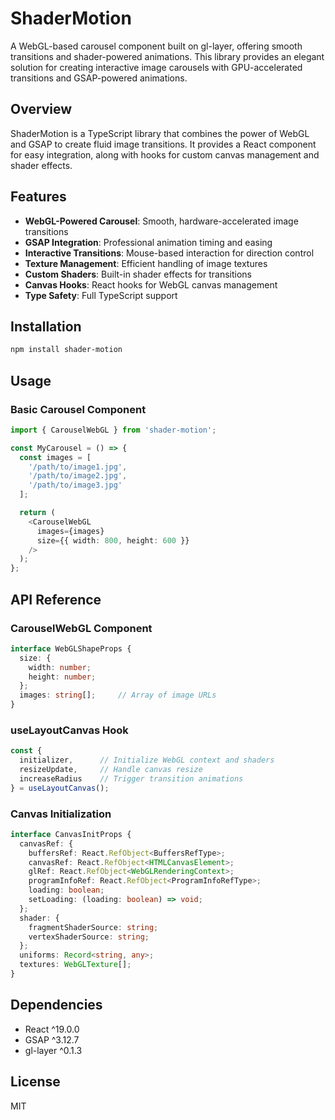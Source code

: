 # ShaderMotion

A WebGL-based carousel component built on gl-layer, offering smooth transitions and shader-powered animations. This library provides an elegant solution for creating interactive image carousels with GPU-accelerated transitions and GSAP-powered animations.

## Overview

ShaderMotion is a TypeScript library that combines the power of WebGL and GSAP to create fluid image transitions. It provides a React component for easy integration, along with hooks for custom canvas management and shader effects.

## Features

- **WebGL-Powered Carousel**: Smooth, hardware-accelerated image transitions
- **GSAP Integration**: Professional animation timing and easing
- **Interactive Transitions**: Mouse-based interaction for direction control
- **Texture Management**: Efficient handling of image textures
- **Custom Shaders**: Built-in shader effects for transitions
- **Canvas Hooks**: React hooks for WebGL canvas management
- **Type Safety**: Full TypeScript support

## Installation

```bash
npm install shader-motion
```

## Usage

### Basic Carousel Component

```typescript
import { CarouselWebGL } from 'shader-motion';

const MyCarousel = () => {
  const images = [
    '/path/to/image1.jpg',
    '/path/to/image2.jpg',
    '/path/to/image3.jpg'
  ];

  return (
    <CarouselWebGL
      images={images}
      size={{ width: 800, height: 600 }}
    />
  );
};
```

## API Reference

### CarouselWebGL Component

```typescript
interface WebGLShapeProps {
  size: {
    width: number;
    height: number;
  };
  images: string[];     // Array of image URLs
}
```

### useLayoutCanvas Hook

```typescript
const { 
  initializer,      // Initialize WebGL context and shaders
  resizeUpdate,     // Handle canvas resize
  increaseRadius    // Trigger transition animations
} = useLayoutCanvas();
```

### Canvas Initialization

```typescript
interface CanvasInitProps {
  canvasRef: {
    buffersRef: React.RefObject<BuffersRefType>;
    canvasRef: React.RefObject<HTMLCanvasElement>;
    glRef: React.RefObject<WebGLRenderingContext>;
    programInfoRef: React.RefObject<ProgramInfoRefType>;
    loading: boolean;
    setLoading: (loading: boolean) => void;
  };
  shader: {
    fragmentShaderSource: string;
    vertexShaderSource: string;
  };
  uniforms: Record<string, any>;
  textures: WebGLTexture[];
}
```

## Dependencies

- React ^19.0.0
- GSAP ^3.12.7
- gl-layer ^0.1.3

## License

MIT